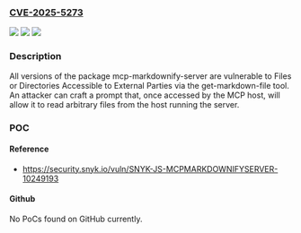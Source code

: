 ### [CVE-2025-5273](https://cve.mitre.org/cgi-bin/cvename.cgi?name=CVE-2025-5273)
![](https://img.shields.io/static/v1?label=Product&message=mcp-markdownify-server&color=blue)
![](https://img.shields.io/static/v1?label=Version&message=0%3C%20*%20&color=brighgreen)
![](https://img.shields.io/static/v1?label=Vulnerability&message=Files%20or%20Directories%20Accessible%20to%20External%20Parties&color=brighgreen)

### Description

All versions of the package mcp-markdownify-server are vulnerable to Files or Directories Accessible to External Parties via the get-markdown-file tool. An attacker can craft a prompt that, once accessed by the MCP host, will allow it to read arbitrary files from the host running the server.

### POC

#### Reference
- https://security.snyk.io/vuln/SNYK-JS-MCPMARKDOWNIFYSERVER-10249193

#### Github
No PoCs found on GitHub currently.

